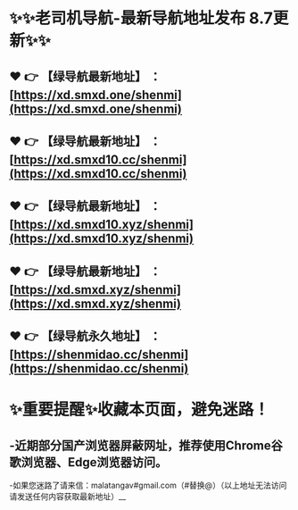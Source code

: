 :sparkles::sparkles:老司机导航-最新导航地址发布 8.7更新:sparkles::sparkles:
==
:heart: :point_right: 【绿导航最新地址】 ：[https://xd.smxd.one/shenmi](https://xd.smxd.one/shenmi)
------
:heart: :point_right: 【绿导航最新地址】 ：[https://xd.smxd10.cc/shenmi](https://xd.smxd10.cc/shenmi)
------
:heart: :point_right: 【绿导航最新地址】 ：[https://xd.smxd10.xyz/shenmi](https://xd.smxd10.xyz/shenmi)
------
:heart: :point_right: 【绿导航最新地址】 ：[https://xd.smxd.xyz/shenmi](https://xd.smxd.xyz/shenmi)
------
:heart: :point_right: 【绿导航永久地址】 ：[https://shenmidao.cc/shenmi](https://shenmidao.cc/shenmi)
------
:sparkles:重要提醒:sparkles:收藏本页面，避免迷路！
==
-近期部分国产浏览器屏蔽网址，推荐使用Chrome谷歌浏览器、Edge浏览器访问。
--
-如果您迷路了请来信：malatangav#gmail.com（#替换@）（以上地址无法访问请发送任何内容获取最新地址）__
